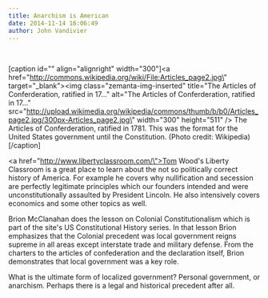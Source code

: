 ```yaml
---
title: Anarchism is American
date: 2014-11-14 16:06:49
author: John Vandivier
---
```




&nbsp;

[caption id=\"\" align=\"alignright\" width=\"300\"]<a href=\"http://commons.wikipedia.org/wiki/File:Articles_page2.jpg\" target=\"_blank\"><img class=\"zemanta-img-inserted\" title=\"The Articles of Conferderation, ratified in 17...\" alt=\"The Articles of Conferderation, ratified in 17...\" src=\"http://upload.wikimedia.org/wikipedia/commons/thumb/b/b0/Articles_page2.jpg/300px-Articles_page2.jpg\" width=\"300\" height=\"511\" /></a> The Articles of Conferderation, ratified in 1781. This was the format for the United States government until the Constitution. (Photo credit: Wikipedia)[/caption]

<a href=\"http://www.libertyclassroom.com/\">Tom Wood's Liberty Classroom</a> is a great place to learn about the not so politically correct history of America. For example he covers why nullification and secession are perfectly legitimate principles which our founders intended and were unconstitutionally assaulted by President Lincoln. He also intensively covers economics and some other topics as well.

Brion McClanahan does the lesson on Colonial Constitutionalism which is part of the site's US Constitutional History series. In that lesson Brion emphasizes that the Colonial precedent was local government reigns supreme in all areas except interstate trade and military defense. From the charters to the articles of confederation and the declaration itself, Brion demonstrates that local government was a key role.

What is the ultimate form of localized government? Personal government, or anarchism. Perhaps there is a legal and historical precedent after all.
